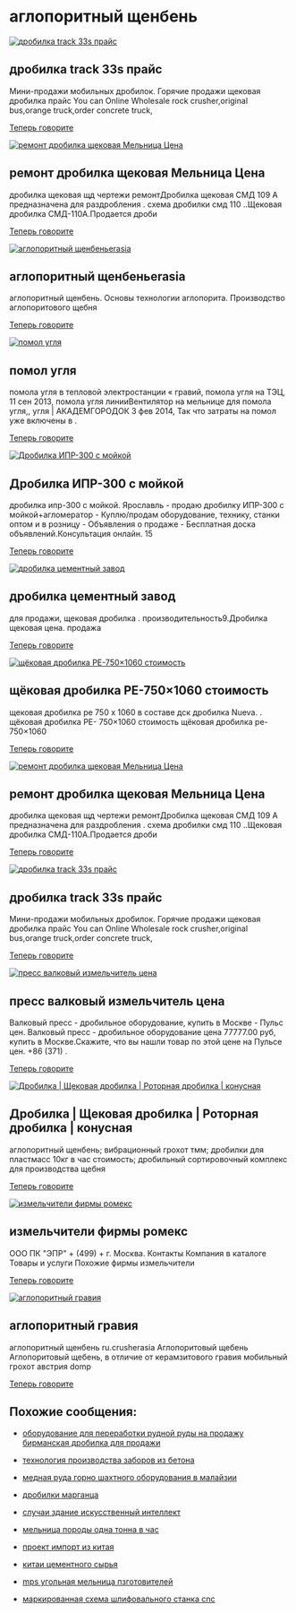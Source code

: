 # аглопоритный щенбень
<a href="https://mnn.zoosnet.net/LR/Chatpre.aspx?id=MNN94995150&p=https://consultis.com.pl/" target="_blank">![дробилка track 33s прайс](https://github.com/millmachine/images/raw/main/632.jpg)</a>
## дробилка track 33s прайс
Мини-продажи мобильных дробилок. Горячие продажи щековая дробилка прайс You can Online Wholesale rock crusher,original bus,orange truck,order concrete truck,
<a href="https://mnn.zoosnet.net/LR/Chatpre.aspx?id=MNN94995150&p=https://consultis.com.pl/" target="_blank">Теперь говорите</a>
<a href="https://mnn.zoosnet.net/LR/Chatpre.aspx?id=MNN94995150&p=https://consultis.com.pl/" target="_blank">![ремонт дробилка щековая Мельница Цена](https://github.com/millmachine/images/raw/main/204.jpg)</a>
## ремонт дробилка щековая Мельница Цена
дробилка щековая щд чертежи ремонтДробилка щековая СМД 109 А предназначена для раздробления . схема дробилки смд 110 ..Щековая дробилка СМД-110А.Продается дроби
<a href="https://mnn.zoosnet.net/LR/Chatpre.aspx?id=MNN94995150&p=https://consultis.com.pl/" target="_blank">Теперь говорите</a>
<a href="https://mnn.zoosnet.net/LR/Chatpre.aspx?id=MNN94995150&p=https://consultis.com.pl/" target="_blank">![аглопоритный щенбеньerasia](https://github.com/millmachine/images/raw/main/182.jpg)</a>
## аглопоритный щенбеньerasia
аглопоритный щенбень. Основы технологии аглопорита. Производство аглопоритового щебня
<a href="https://mnn.zoosnet.net/LR/Chatpre.aspx?id=MNN94995150&p=https://consultis.com.pl/" target="_blank">Теперь говорите</a>
<a href="https://mnn.zoosnet.net/LR/Chatpre.aspx?id=MNN94995150&p=https://consultis.com.pl/" target="_blank">![помол угля](https://github.com/millmachine/images/raw/main/471.jpg)</a>
## помол угля
помола угля в тепловой электростанции « гравий, помола угля на ТЭЦ, 11 сен 2013, помола угля линииВентилятор на мельнице для помола угля,, угля | АКАДЕМГОРОДОК 3 фев 2014, Так что затраты на помол уже включены в .
<a href="https://mnn.zoosnet.net/LR/Chatpre.aspx?id=MNN94995150&p=https://consultis.com.pl/" target="_blank">Теперь говорите</a>
<a href="https://mnn.zoosnet.net/LR/Chatpre.aspx?id=MNN94995150&p=https://consultis.com.pl/" target="_blank">![Дробилка ИПР-300 с мойкой](https://github.com/millmachine/images/raw/main/284.jpg)</a>
## Дробилка ИПР-300 с мойкой
дробилка ипр-300 с мойкой. Ярославль - продаю дробилку ИПР-300 с мойкой+агломератор - Куплю/продам оборудование, технику, станки оптом и в розницу - Объявления о продаже - Бесплатная доска объявлений.Консультация онлайн. 15 
<a href="https://mnn.zoosnet.net/LR/Chatpre.aspx?id=MNN94995150&p=https://consultis.com.pl/" target="_blank">Теперь говорите</a>
<a href="https://mnn.zoosnet.net/LR/Chatpre.aspx?id=MNN94995150&p=https://consultis.com.pl/" target="_blank">![дробилка цементный завод](https://github.com/millmachine/images/raw/main/383.jpg)</a>
## дробилка цементный завод
для продажи, щековая дробилка . производительность9.Дробилка щековая цена. продажа 
<a href="https://mnn.zoosnet.net/LR/Chatpre.aspx?id=MNN94995150&p=https://consultis.com.pl/" target="_blank">Теперь говорите</a>
<a href="https://mnn.zoosnet.net/LR/Chatpre.aspx?id=MNN94995150&p=https://consultis.com.pl/" target="_blank">![щёковая дробилка PE-750×1060 стоимость](https://github.com/millmachine/images/raw/main/745.jpg)</a>
## щёковая дробилка PE-750×1060 стоимость
щековая дробилка pe 750 х 1060 в составе дск дробилка Nueva. . щёковая дробилка PE- 750×1060 стоимость  щёковая дробилка pe-750×1060 
<a href="https://mnn.zoosnet.net/LR/Chatpre.aspx?id=MNN94995150&p=https://consultis.com.pl/" target="_blank">Теперь говорите</a>
<a href="https://mnn.zoosnet.net/LR/Chatpre.aspx?id=MNN94995150&p=https://consultis.com.pl/" target="_blank">![ремонт дробилка щековая Мельница Цена](https://github.com/millmachine/images/raw/main/643.jpg)</a>
## ремонт дробилка щековая Мельница Цена
дробилка щековая щд чертежи ремонтДробилка щековая СМД 109 А предназначена для раздробления . схема дробилки смд 110 ..Щековая дробилка СМД-110А.Продается дроби
<a href="https://mnn.zoosnet.net/LR/Chatpre.aspx?id=MNN94995150&p=https://consultis.com.pl/" target="_blank">Теперь говорите</a>
<a href="https://mnn.zoosnet.net/LR/Chatpre.aspx?id=MNN94995150&p=https://consultis.com.pl/" target="_blank">![дробилка track 33s прайс](https://github.com/millmachine/images/raw/main/305.jpg)</a>
## дробилка track 33s прайс
Мини-продажи мобильных дробилок. Горячие продажи щековая дробилка прайс You can Online Wholesale rock crusher,original bus,orange truck,order concrete truck,
<a href="https://mnn.zoosnet.net/LR/Chatpre.aspx?id=MNN94995150&p=https://consultis.com.pl/" target="_blank">Теперь говорите</a>
<a href="https://mnn.zoosnet.net/LR/Chatpre.aspx?id=MNN94995150&p=https://consultis.com.pl/" target="_blank">![пресс валковый измельчитель цена](https://github.com/millmachine/images/raw/main/108.jpg)</a>
## пресс валковый измельчитель цена
Валковый пресс - дробильное оборудование, купить в Москве - Пульс цен. Валковый пресс - дробильное оборудование цена 77777.00 руб, купить в Москве.Скажите, что вы нашли товар по этой цене на Пульсе цен. +86 (371) .
<a href="https://mnn.zoosnet.net/LR/Chatpre.aspx?id=MNN94995150&p=https://consultis.com.pl/" target="_blank">Теперь говорите</a>
<a href="https://mnn.zoosnet.net/LR/Chatpre.aspx?id=MNN94995150&p=https://consultis.com.pl/" target="_blank">![Дробилка | Щековая дробилка | Роторная дробилка | конусная ](https://github.com/millmachine/images/raw/main/408.jpg)</a>
## Дробилка | Щековая дробилка | Роторная дробилка | конусная 
аглопоритный щенбень; вибрационный грохот тмм; дробилки для пластмасс 10кг в час стоимость; дробильный сортировочный комплекс для производства щебня
<a href="https://mnn.zoosnet.net/LR/Chatpre.aspx?id=MNN94995150&p=https://consultis.com.pl/" target="_blank">Теперь говорите</a>
<a href="https://mnn.zoosnet.net/LR/Chatpre.aspx?id=MNN94995150&p=https://consultis.com.pl/" target="_blank">![измельчители фирмы ромекс](https://github.com/millmachine/images/raw/main/756.jpg)</a>
## измельчители фирмы ромекс
ООО ПК "ЭПР" + (499) + г. Москва. Контакты Компания в каталоге Товары и услуги Похожие фирмы  измельчители 
<a href="https://mnn.zoosnet.net/LR/Chatpre.aspx?id=MNN94995150&p=https://consultis.com.pl/" target="_blank">Теперь говорите</a>
<a href="https://mnn.zoosnet.net/LR/Chatpre.aspx?id=MNN94995150&p=https://consultis.com.pl/" target="_blank">![аглопоритный гравия](https://github.com/millmachine/images/raw/main/142.jpg)</a>
## аглопоритный гравия
аглопоритный щенбень ru.crusherasia Аглопоритовый щебень Аглопоритовый щебень, в отличие от керамзитового гравия мобильный грохот австрия domp
<a href="https://mnn.zoosnet.net/LR/Chatpre.aspx?id=MNN94995150&p=https://consultis.com.pl/" target="_blank">Теперь говорите</a>
## Похожие сообщения:
* [оборудование для переработки рудной руды на продажу бирманская дробилка для продажи](%D0%BE%D0%B1%D0%BE%D1%80%D1%83%D0%B4%D0%BE%D0%B2%D0%B0%D0%BD%D0%B8%D0%B5%20%D0%B4%D0%BB%D1%8F%20%D0%BF%D0%B5%D1%80%D0%B5%D1%80%D0%B0%D0%B1%D0%BE%D1%82%D0%BA%D0%B8%20%D1%80%D1%83%D0%B4%D0%BD%D0%BE%D0%B9%20%D1%80%D1%83%D0%B4%D1%8B%20%D0%BD%D0%B0%20%D0%BF%D1%80%D0%BE%D0%B4%D0%B0%D0%B6%D1%83%20%D0%B1%D0%B8%D1%80%D0%BC%D0%B0%D0%BD%D1%81%D0%BA%D0%B0%D1%8F%20%D0%B4%D1%80%D0%BE%D0%B1%D0%B8%D0%BB%D0%BA%D0%B0%20%D0%B4%D0%BB%D1%8F%20%D0%BF%D1%80%D0%BE%D0%B4%D0%B0%D0%B6%D0%B8.md)
* [технология производства заборов из бетона](%D1%82%D0%B5%D1%85%D0%BD%D0%BE%D0%BB%D0%BE%D0%B3%D0%B8%D1%8F%20%D0%BF%D1%80%D0%BE%D0%B8%D0%B7%D0%B2%D0%BE%D0%B4%D1%81%D1%82%D0%B2%D0%B0%20%D0%B7%D0%B0%D0%B1%D0%BE%D1%80%D0%BE%D0%B2%20%D0%B8%D0%B7%20%D0%B1%D0%B5%D1%82%D0%BE%D0%BD%D0%B0.md)
* [медная руда горно шахтного оборудования в малайзии](%D0%BC%D0%B5%D0%B4%D0%BD%D0%B0%D1%8F%20%D1%80%D1%83%D0%B4%D0%B0%20%D0%B3%D0%BE%D1%80%D0%BD%D0%BE%20%D1%88%D0%B0%D1%85%D1%82%D0%BD%D0%BE%D0%B3%D0%BE%20%D0%BE%D0%B1%D0%BE%D1%80%D1%83%D0%B4%D0%BE%D0%B2%D0%B0%D0%BD%D0%B8%D1%8F%20%D0%B2%20%D0%BC%D0%B0%D0%BB%D0%B0%D0%B9%D0%B7%D0%B8%D0%B8.md)
* [дробилки марганца](%D0%B4%D1%80%D0%BE%D0%B1%D0%B8%D0%BB%D0%BA%D0%B8%20%D0%BC%D0%B0%D1%80%D0%B3%D0%B0%D0%BD%D1%86%D0%B0.md)
* [случаи здание искусственный интеллект](%D1%81%D0%BB%D1%83%D1%87%D0%B0%D0%B8%20%D0%B7%D0%B4%D0%B0%D0%BD%D0%B8%D0%B5%20%D0%B8%D1%81%D0%BA%D1%83%D1%81%D1%81%D1%82%D0%B2%D0%B5%D0%BD%D0%BD%D1%8B%D0%B9%20%D0%B8%D0%BD%D1%82%D0%B5%D0%BB%D0%BB%D0%B5%D0%BA%D1%82.md)
* [мельница породы одна тонна в час](%D0%BC%D0%B5%D0%BB%D1%8C%D0%BD%D0%B8%D1%86%D0%B0%20%D0%BF%D0%BE%D1%80%D0%BE%D0%B4%D1%8B%20%D0%BE%D0%B4%D0%BD%D0%B0%20%D1%82%D0%BE%D0%BD%D0%BD%D0%B0%20%D0%B2%20%D1%87%D0%B0%D1%81.md)
* [проект импорт из китая](%D0%BF%D1%80%D0%BE%D0%B5%D0%BA%D1%82%20%D0%B8%D0%BC%D0%BF%D0%BE%D1%80%D1%82%20%D0%B8%D0%B7%20%D0%BA%D0%B8%D1%82%D0%B0%D1%8F.md)
* [китаи цементного сырья](%D0%BA%D0%B8%D1%82%D0%B0%D0%B8%20%D1%86%D0%B5%D0%BC%D0%B5%D0%BD%D1%82%D0%BD%D0%BE%D0%B3%D0%BE%20%D1%81%D1%8B%D1%80%D1%8C%D1%8F.md)
* [mps угольная мельница пзготовителей](mps%20%D1%83%D0%B3%D0%BE%D0%BB%D1%8C%D0%BD%D0%B0%D1%8F%20%D0%BC%D0%B5%D0%BB%D1%8C%D0%BD%D0%B8%D1%86%D0%B0%20%D0%BF%D0%B7%D0%B3%D0%BE%D1%82%D0%BE%D0%B2%D0%B8%D1%82%D0%B5%D0%BB%D0%B5%D0%B9.md)
* [маркированная схема шлифовального станка cnc](%D0%BC%D0%B0%D1%80%D0%BA%D0%B8%D1%80%D0%BE%D0%B2%D0%B0%D0%BD%D0%BD%D0%B0%D1%8F%20%D1%81%D1%85%D0%B5%D0%BC%D0%B0%20%D1%88%D0%BB%D0%B8%D1%84%D0%BE%D0%B2%D0%B0%D0%BB%D1%8C%D0%BD%D0%BE%D0%B3%D0%BE%20%D1%81%D1%82%D0%B0%D0%BD%D0%BA%D0%B0%20cnc.md)
